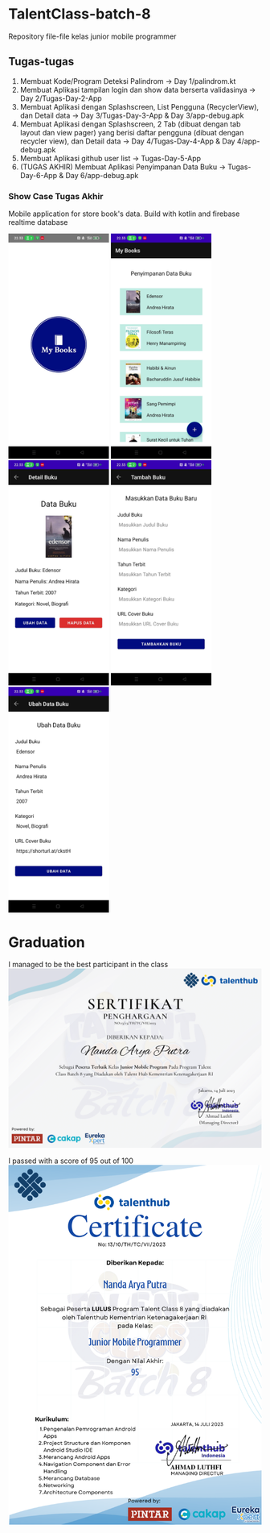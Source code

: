 # TalentClass-batch-8

Repository file-file kelas junior mobile programmer

## Tugas-tugas
1. Membuat Kode/Program Deteksi Palindrom -> Day 1/palindrom.kt
2. Membuat Aplikasi tampilan login dan show data berserta validasinya -> Day 2/Tugas-Day-2-App
3. Membuat Aplikasi dengan Splashscreen, List Pengguna (RecyclerView), dan Detail data -> Day 3/Tugas-Day-3-App & Day 3/app-debug.apk
4. Membuat Aplikasi dengan Splashscreen, 2 Tab (dibuat dengan tab layout dan view pager) yang berisi daftar pengguna (dibuat dengan recycler view), dan Detail data -> Day 4/Tugas-Day-4-App & Day 4/app-debug.apk
5. Membuat Aplikasi github user list -> Tugas-Day-5-App 
6. (TUGAS AKHIR) Membuat Aplikasi Penyimpanan Data Buku -> Tugas-Day-6-App & Day 6/app-debug.apk

### Show Case Tugas Akhir
Mobile application for store book's data. Build with kotlin and firebase realtime database

<img src="README-Screenshot/Splashscreen.jpg" alt="Splashscreen" width="200px" /> <img src="README-Screenshot/HomeScreen.jpg" alt="Homescreen" width="200px" /> <img src="README-Screenshot/DetailScreen.jpg" alt="DetailScreen" width="200px" /> <img src="README-Screenshot/AddBookScreen.jpg" alt="AddBookScreen" width="200px" /> <img src="README-Screenshot/ChangeDataScreen.jpg" alt="ChangeDataScreen" width="200px" />

# Graduation

I managed to be the best participant in the class
<img src="MobileProgram.png" alt="Best participant certification"/>

I passed with a score of 95 out of 100
<img src="NandaAryaPutra.png" alt="Graduation certification"/>
